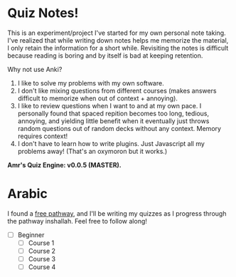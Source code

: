 # Quiz Notes!
This is an experiment/project I've started for my own personal note taking. I've realized that while writing down notes helps me memorize the material, I only retain the information for a short while. Revisiting the notes is difficult because reading is boring and by itself is bad at keeping retention.

Why not use Anki?
1. I like to solve my problems with my own software.
2. I don't like mixing questions from different courses (makes answers difficult to memorize when out of context + annoying).
3. I like to review questions when I want to and at my own pace. I personally found that spaced repition becomes too long, tedious, annoying, and yielding little benefit when it eventually just throws random questions out of random decks without any context. Memory requires context!
4. I don't have to learn how to write plugins. Just Javascript all my problems away! (That's an oxymoron but it works.)

**Amr's Quiz Engine: v0.0.5 (MASTER).**

# Arabic

I found a [free pathway](https://arabic.naveeraashraf.com/), and I'll be writing my quizzes as I progress through the pathway inshallah. Feel free to follow along!

- [ ] Beginner
    - [ ] Course 1
    - [ ] Course 2
    - [ ] Course 3
    - [ ] Course 4
